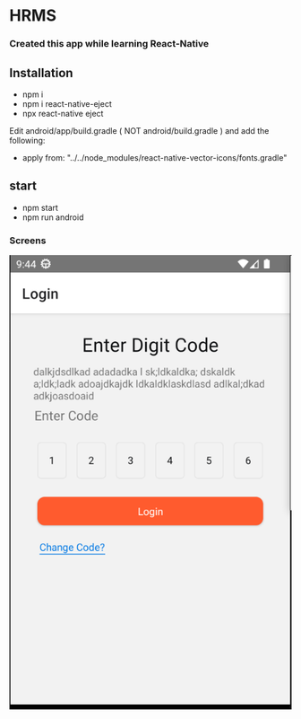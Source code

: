 # HRMS
### Created this app while learning React-Native

## Installation

- npm i
- npm i react-native-eject
- npx react-native eject

Edit android/app/build.gradle ( NOT android/build.gradle ) and add the following:

- apply from: "../../node_modules/react-native-vector-icons/fonts.gradle"

## start

- npm start
- npm run android

### Screens
![login](https://github.com/0xvjay/HRMS/blob/main/images/1.png)
